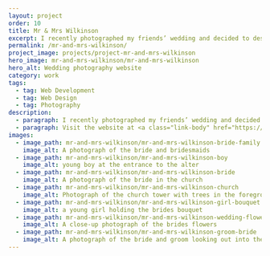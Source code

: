 ```yaml
---
layout: project
order: 10
title: Mr & Mrs Wilkinson
excerpt: I recently photographed my friends’ wedding and decided to design and built a one-page website to give them a nicer way to share the images with friends and family.
permalink: /mr-and-mrs-wilkinson/
project_image: projects/project-mr-and-mrs-wilkinson
hero_image: mr-and-mrs-wilkinson/mr-and-mrs-wilkinson
hero_alt: Wedding photography website
category: work
tags:
  - tag: Web Development
  - tag: Web Design
  - tag: Photography
description:
  - paragraph: I recently photographed my friends’ wedding and decided to design and built a one-page website to give them a nicer way to share the images with friends and family.
  - paragraph: Visit the website at <a class="link-body" href="https://thewilkinsons.netlify.com/">thewilkinsons.netlify.com</a>
images:
  - image_path: mr-and-mrs-wilkinson/mr-and-mrs-wilkinson-bride-family
    image_alt: A photograph of the bride and bridesmaids
  - image_path: mr-and-mrs-wilkinson/mr-and-mrs-wilkinson-boy
    image_alt: young boy at the entrance to the alter
  - image_path: mr-and-mrs-wilkinson/mr-and-mrs-wilkinson-bride
    image_alt: A photograph of the bride in the church
  - image_path: mr-and-mrs-wilkinson/mr-and-mrs-wilkinson-church
    image_alt: Photograph of the church tower with trees in the foreground
  - image_path: mr-and-mrs-wilkinson/mr-and-mrs-wilkinson-girl-bouquet
    image_alt: a young girl holding the brides bouquet
  - image_path: mr-and-mrs-wilkinson/mr-and-mrs-wilkinson-wedding-flowers
    image_alt: A close-up photograph of the brides flowers
  - image_path: mr-and-mrs-wilkinson/mr-and-mrs-wilkinson-groom-bride
    image_alt: A photograph of the bride and groom looking out into the Pyrenees mountains
---
```

